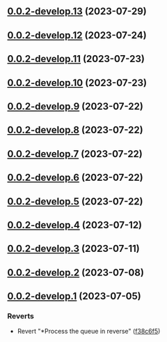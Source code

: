 ## [0.0.2-develop.13](https://git.lumeweb.com/LumeWeb/kernel-rpc-client/compare/v0.0.2-develop.12...v0.0.2-develop.13) (2023-07-29)

## [0.0.2-develop.12](https://git.lumeweb.com/LumeWeb/kernel-rpc-client/compare/v0.0.2-develop.11...v0.0.2-develop.12) (2023-07-24)

## [0.0.2-develop.11](https://git.lumeweb.com/LumeWeb/kernel-rpc-client/compare/v0.0.2-develop.10...v0.0.2-develop.11) (2023-07-23)

## [0.0.2-develop.10](https://git.lumeweb.com/LumeWeb/kernel-rpc-client/compare/v0.0.2-develop.9...v0.0.2-develop.10) (2023-07-23)

## [0.0.2-develop.9](https://git.lumeweb.com/LumeWeb/kernel-rpc-client/compare/v0.0.2-develop.8...v0.0.2-develop.9) (2023-07-22)

## [0.0.2-develop.8](https://git.lumeweb.com/LumeWeb/kernel-rpc-client/compare/v0.0.2-develop.7...v0.0.2-develop.8) (2023-07-22)

## [0.0.2-develop.7](https://git.lumeweb.com/LumeWeb/kernel-rpc-client/compare/v0.0.2-develop.6...v0.0.2-develop.7) (2023-07-22)

## [0.0.2-develop.6](https://git.lumeweb.com/LumeWeb/kernel-rpc-client/compare/v0.0.2-develop.5...v0.0.2-develop.6) (2023-07-22)

## [0.0.2-develop.5](https://git.lumeweb.com/LumeWeb/kernel-rpc-client/compare/v0.0.2-develop.4...v0.0.2-develop.5) (2023-07-22)

## [0.0.2-develop.4](https://git.lumeweb.com/LumeWeb/kernel-rpc-client/compare/v0.0.2-develop.3...v0.0.2-develop.4) (2023-07-12)

## [0.0.2-develop.3](https://git.lumeweb.com/LumeWeb/kernel-rpc-client/compare/v0.0.2-develop.2...v0.0.2-develop.3) (2023-07-11)

## [0.0.2-develop.2](https://git.lumeweb.com/LumeWeb/kernel-rpc-client/compare/v0.0.2-develop.1...v0.0.2-develop.2) (2023-07-08)

## [0.0.2-develop.1](https://git.lumeweb.com/LumeWeb/kernel-rpc-client/compare/v0.0.1...v0.0.2-develop.1) (2023-07-05)


### Reverts

* Revert "*Process the queue in reverse" ([f38c6f5](https://git.lumeweb.com/LumeWeb/kernel-rpc-client/commit/f38c6f53cfa68d3866d0614ea9490aef9f47bca7))
